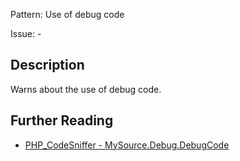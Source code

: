 Pattern: Use of debug code

Issue: -

## Description

Warns about the use of debug code.

## Further Reading

* [PHP_CodeSniffer - MySource.Debug.DebugCode](https://github.com/PHPCSStandards/PHP_CodeSniffer/blob/master/src/Standards/MySource/Sniffs/Debug/DebugCodeSniff.php)
